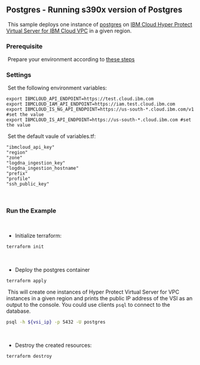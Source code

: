 ## Postgres - Running s390x version of Postgres
​
This sample deploys one instance of [postgres](https://hub.docker.com/r/s390x/postgres/) on [IBM Cloud Hyper Protect Virtual Server for IBM Cloud VPC](https://cloud.ibm.com/docs/vpc?topic=vpc-about-se) in a given region.
​
### Prerequisite
​
Prepare your environment according to [these steps](https://github.com/ibm-hyper-protect/linuxone-vsi-automation-samples/blob/master/terraform-hpvs/README.md)
​
### Settings
​
Set the following environment variables:
​
```text
export IBMCLOUD_API_ENDPOINT=https://test.cloud.ibm.com
export IBMCLOUD_IAM_API_ENDPOINT=https://iam.test.cloud.ibm.com
export IBMCLOUD_IS_NG_API_ENDPOINT=https://us-south-*.cloud.ibm.com/v1 #set the value
export IBMCLOUD_IS_API_ENDPOINT=https://us-south-*.cloud.ibm.com #set the value
```
​
Set the default vaule of variables.tf:
​
```text
"ibmcloud_api_key"
"region"
"zone" 
"logdna_ingestion_key"
"logdna_ingestion_hostname"
"prefix"
"profile" 
"ssh_public_key"
```
​
### Run the Example
​
- Initialize terraform:
​
```bash
terraform init
```
​
- Deploy the postgres container
​
```bash
terraform apply
```
​
This will create one instances of Hyper Protect Virtual Server for VPC instances in a given region and prints the public IP address of the VSI as an output to the console. You could use clients `psql` to connect to the database. 
​
```bash
psql -h ${vsi_ip} -p 5432 -U postgres
```
​
- Destroy the created resources:
​
```bash
terraform destroy
```
